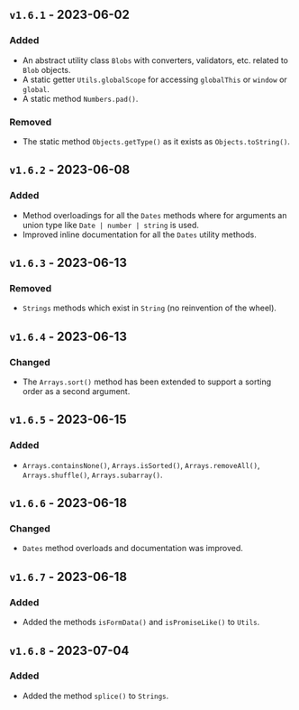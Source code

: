 ## `v1.6.1` - 2023-06-02

### Added
* An abstract utility class `Blobs` with converters, validators, etc. related to `Blob` objects.
* A static getter `Utils.globalScope` for accessing `globalThis` or `window` or `global`.
* A static method `Numbers.pad()`.

### Removed
* The static method `Objects.getType()` as it exists as `Objects.toString()`.

## `v1.6.2` - 2023-06-08
### Added
* Method overloadings for all the `Dates` methods where for arguments an union type like
`Date | number | string` is used.
* Improved inline documentation for all the `Dates` utility methods.

## `v1.6.3` - 2023-06-13
### Removed
* `Strings` methods which exist in `String` (no reinvention of the wheel).

## `v1.6.4` - 2023-06-13
### Changed
* The `Arrays.sort()` method has been extended to support a sorting order as a second argument.

## `v1.6.5` - 2023-06-15
### Added
* `Arrays.containsNone()`, `Arrays.isSorted()`, `Arrays.removeAll()`, `Arrays.shuffle()`, `Arrays.subarray()`.

## `v1.6.6` - 2023-06-18
### Changed
* `Dates` method overloads and documentation was improved.

## `v1.6.7` - 2023-06-18
### Added
* Added the methods `isFormData()` and `isPromiseLike()` to `Utils`.

## `v1.6.8` - 2023-07-04
### Added
* Added the method `splice()` to `Strings`.